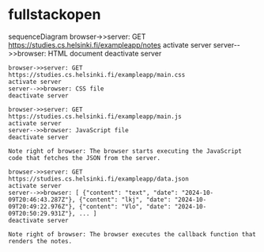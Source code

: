 # fullstackopen
sequenceDiagram
    browser->>server: GET https://studies.cs.helsinki.fi/exampleapp/notes
    activate server
    server-->>browser: HTML document
    deactivate server

    browser->>server: GET https://studies.cs.helsinki.fi/exampleapp/main.css
    activate server
    server-->>browser: CSS file
    deactivate server

    browser->>server: GET https://studies.cs.helsinki.fi/exampleapp/main.js
    activate server
    server-->>browser: JavaScript file
    deactivate server

    Note right of browser: The browser starts executing the JavaScript code that fetches the JSON from the server.

    browser->>server: GET https://studies.cs.helsinki.fi/exampleapp/data.json
    activate server
    server-->>browser: [ {"content": "text", "date": "2024-10-09T20:46:43.287Z"}, {"content": "lkj", "date": "2024-10-09T20:49:22.976Z"}, {"content": "Vlo", "date": "2024-10-09T20:50:29.931Z"}, ... ]
    deactivate server

    Note right of browser: The browser executes the callback function that renders the notes.


